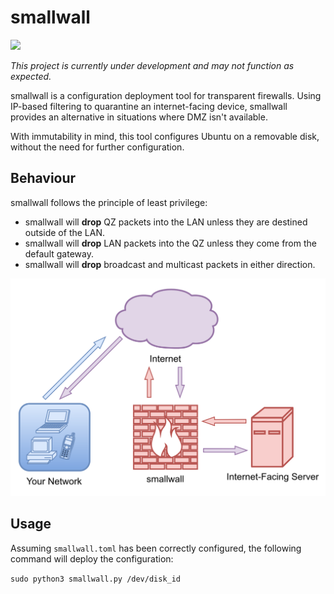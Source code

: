 # smallwall

![](https://img.shields.io/badge/status-under%20development-orange)

*This project is currently under development and may not function as expected.*

smallwall is a configuration deployment tool for transparent firewalls. Using IP-based filtering to quarantine an internet-facing device, smallwall provides an alternative in situations where DMZ isn't available.

With immutability in mind, this tool configures Ubuntu on a removable disk, without the need for further configuration.

## Behaviour

smallwall follows the principle of least privilege:

- smallwall will **drop** QZ packets into the LAN unless they are destined outside of the LAN.
- smallwall will **drop** LAN packets into the QZ unless they come from the default gateway.
- smallwall will **drop** broadcast and multicast packets in either direction.

![](https://github.com/samcole8/smallwall/blob/master/smallwall.drawio.png?raw=true)

## Usage

Assuming `smallwall.toml` has been correctly configured, the following command will deploy the configuration:

`sudo python3 smallwall.py /dev/disk_id`
